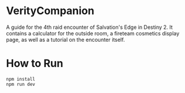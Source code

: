 # VerityCompanion
A guide for the 4th raid encounter of Salvation's Edge in Destiny 2. It contains a calculator for the outside room, a fireteam cosmetics display page, as well as a tutorial on the encounter itself.

# How to Run
```
npm install
npm run dev
```

